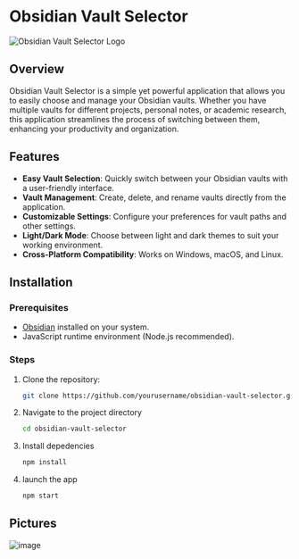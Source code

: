 # Obsidian Vault Selector

![Obsidian Vault Selector Logo](path/to/logo.png)

## Overview

Obsidian Vault Selector is a simple yet powerful application that allows you to easily choose and manage your Obsidian vaults. Whether you have multiple vaults for different projects, personal notes, or academic research, this application streamlines the process of switching between them, enhancing your productivity and organization.

## Features

- **Easy Vault Selection**: Quickly switch between your Obsidian vaults with a user-friendly interface.
- **Vault Management**: Create, delete, and rename vaults directly from the application.
- **Customizable Settings**: Configure your preferences for vault paths and other settings.
- **Light/Dark Mode**: Choose between light and dark themes to suit your working environment.
- **Cross-Platform Compatibility**: Works on Windows, macOS, and Linux.

## Installation

### Prerequisites

- [Obsidian](https://obsidian.md/) installed on your system.
- JavaScript runtime environment (Node.js recommended).

### Steps

1. Clone the repository:
   ```bash
   git clone https://github.com/yourusername/obsidian-vault-selector.git
   ```
2. Navigate to the project directory
   ```bash
   cd obsidian-vault-selector
   ```
3. Install depedencies
   ```bash
   npm install
   ```
4. launch the app
   ```bash
   npm start
   ```


## Pictures
![image](https://github.com/user-attachments/assets/7fba8fcc-d8a3-4e3e-b7d4-9f550c54154b)

